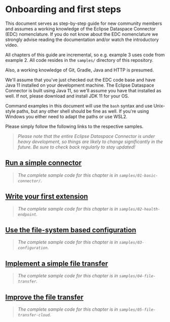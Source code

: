# Onboarding and first steps

This document serves as step-by-step guide for new community members and assumes a working knowledge of the Eclipse
Dataspace Connector (EDC) nomenclature. If you do not know about the EDC nomenclature we strongly advise reading the
documentation and/or watch the introductory video.

All chapters of this guide are incremental, so e.g. example 3 uses code from example 2. All code resides in
the `samples/` directory of this repository.

Also, a working knowledge of Git, Gradle, Java and HTTP is presumed.

We'll assume that you've just checked out the EDC code base and have Java 11 installed on your development machine. The
Eclipse Dataspace Connector is built using Java 11, so we'll assume you have that installed as well. If not, please
download and install JDK 11 for your OS.

Command examples in this document will use the `bash` syntax and use Unix-style paths, but any other shell should be
fine as well. If you're using Windows you either need to adapt the paths or use WSL2.

Please simply follow the following links to the respective samples.

> _Please note that the entire Eclipse Dataspace Connector is under heavy development, so things are likely to change significantly
> in the future. Be sure to check back regularly to stay updated!_

## [Run a simple connector](samples/01-basic-connector/README.md)

> _The complete sample code for this chapter is in `samples/01-basic-connector/`._

## [Write your first extension](samples/02-health-endpoint/README.md)

> _The complete sample code for this chapter is in `samples/02-health-endpoint`._

## [Use the file-system based configuration](samples/03-configuration/README.md)

> _The complete sample code for this chapter is in `samples/03-configuration`._

## [Implement a simple file transfer](samples/04-file-transfer/README.md)

> _The complete sample code for this chapter is in `samples/04-file-transfer`._

## [Improve the file transfer](samples/05-file-transfer-cloud/README.md)

> _The complete sample code for this chapter is in `samples/05-file-transfer-cloud`._
